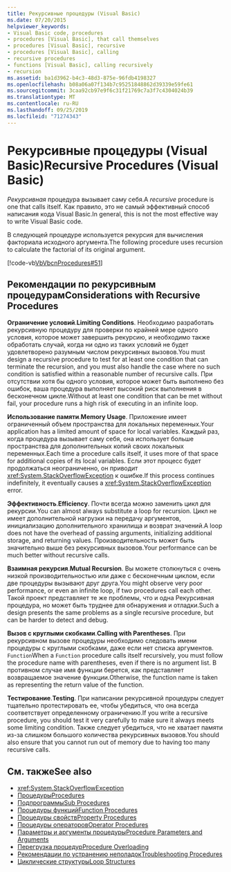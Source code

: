```yaml
---
title: Рекурсивные процедуры (Visual Basic)
ms.date: 07/20/2015
helpviewer_keywords:
- Visual Basic code, procedures
- procedures [Visual Basic], that call themselves
- procedures [Visual Basic], recursive
- procedures [Visual Basic], calling
- recursive procedures
- functions [Visual Basic], calling recursively
- recursion
ms.assetid: ba1d3962-b4c3-48d3-875e-96fdb4198327
ms.openlocfilehash: b08a06a07f134b7c95251848862d39339e59fe61
ms.sourcegitcommit: 3caa92cb97e9f6c31f21769c7a3f7c4304024b39
ms.translationtype: MT
ms.contentlocale: ru-RU
ms.lasthandoff: 09/25/2019
ms.locfileid: "71274343"
---
```

# <a name="recursive-procedures-visual-basic"></a><span data-ttu-id="d496c-102">Рекурсивные процедуры (Visual Basic)</span><span class="sxs-lookup"><span data-stu-id="d496c-102">Recursive Procedures (Visual Basic)</span></span>

<span data-ttu-id="d496c-103">*Рекурсивная* процедура вызывает саму себя.</span><span class="sxs-lookup"><span data-stu-id="d496c-103">A *recursive* procedure is one that calls itself.</span></span> <span data-ttu-id="d496c-104">Как правило, это не самый эффективный способ написания кода Visual Basic.</span><span class="sxs-lookup"><span data-stu-id="d496c-104">In general, this is not the most effective way to write Visual Basic code.</span></span>  
  
 <span data-ttu-id="d496c-105">В следующей процедуре используется рекурсия для вычисления факториала исходного аргумента.</span><span class="sxs-lookup"><span data-stu-id="d496c-105">The following procedure uses recursion to calculate the factorial of its original argument.</span></span>  
  
 [!code-vb[VbVbcnProcedures#51](~/samples/snippets/visualbasic/VS_Snippets_VBCSharp/VbVbcnProcedures/VB/Class1.vb#51)]  
  
## <a name="considerations-with-recursive-procedures"></a><span data-ttu-id="d496c-106">Рекомендации по рекурсивным процедурам</span><span class="sxs-lookup"><span data-stu-id="d496c-106">Considerations with Recursive Procedures</span></span>

 <span data-ttu-id="d496c-107">**Ограничение условий**.</span><span class="sxs-lookup"><span data-stu-id="d496c-107">**Limiting Conditions**.</span></span> <span data-ttu-id="d496c-108">Необходимо разработать рекурсивную процедуру для проверки по крайней мере одного условия, которое может завершить рекурсию, и необходимо также обработать случай, когда ни одно из таких условий не будет удовлетворено разумным числом рекурсивных вызовов.</span><span class="sxs-lookup"><span data-stu-id="d496c-108">You must design a recursive procedure to test for at least one condition that can terminate the recursion, and you must also handle the case where no such condition is satisfied within a reasonable number of recursive calls.</span></span> <span data-ttu-id="d496c-109">При отсутствии хотя бы одного условия, которое может быть выполнено без ошибок, ваша процедура выполняет высокий риск выполнения в бесконечном цикле.</span><span class="sxs-lookup"><span data-stu-id="d496c-109">Without at least one condition that can be met without fail, your procedure runs a high risk of executing in an infinite loop.</span></span>

 <span data-ttu-id="d496c-110">**Использование памяти**.</span><span class="sxs-lookup"><span data-stu-id="d496c-110">**Memory Usage**.</span></span> <span data-ttu-id="d496c-111">Приложение имеет ограниченный объем пространства для локальных переменных.</span><span class="sxs-lookup"><span data-stu-id="d496c-111">Your application has a limited amount of space for local variables.</span></span> <span data-ttu-id="d496c-112">Каждый раз, когда процедура вызывает саму себя, она использует больше пространства для дополнительных копий своих локальных переменных.</span><span class="sxs-lookup"><span data-stu-id="d496c-112">Each time a procedure calls itself, it uses more of that space for additional copies of its local variables.</span></span> <span data-ttu-id="d496c-113">Если этот процесс будет продолжаться неограниченно, он приводит <xref:System.StackOverflowException> к ошибке.</span><span class="sxs-lookup"><span data-stu-id="d496c-113">If this process continues indefinitely, it eventually causes a <xref:System.StackOverflowException> error.</span></span>

 <span data-ttu-id="d496c-114">**Эффективность**.</span><span class="sxs-lookup"><span data-stu-id="d496c-114">**Efficiency**.</span></span> <span data-ttu-id="d496c-115">Почти всегда можно заменить цикл для рекурсии.</span><span class="sxs-lookup"><span data-stu-id="d496c-115">You can almost always substitute a loop for recursion.</span></span> <span data-ttu-id="d496c-116">Цикл не имеет дополнительной нагрузки на передачу аргументов, инициализацию дополнительного хранилища и возврат значений.</span><span class="sxs-lookup"><span data-stu-id="d496c-116">A loop does not have the overhead of passing arguments, initializing additional storage, and returning values.</span></span> <span data-ttu-id="d496c-117">Производительность может быть значительно выше без рекурсивных вызовов.</span><span class="sxs-lookup"><span data-stu-id="d496c-117">Your performance can be much better without recursive calls.</span></span>

 <span data-ttu-id="d496c-118">**Взаимная рекурсия**.</span><span class="sxs-lookup"><span data-stu-id="d496c-118">**Mutual Recursion**.</span></span> <span data-ttu-id="d496c-119">Вы можете столкнуться с очень низкой производительностью или даже с бесконечным циклом, если две процедуры вызывают друг друга.</span><span class="sxs-lookup"><span data-stu-id="d496c-119">You might observe very poor performance, or even an infinite loop, if two procedures call each other.</span></span> <span data-ttu-id="d496c-120">Такой проект представляет те же проблемы, что и одна Рекурсивная процедура, но может быть труднее для обнаружения и отладки.</span><span class="sxs-lookup"><span data-stu-id="d496c-120">Such a design presents the same problems as a single recursive procedure, but can be harder to detect and debug.</span></span>

 <span data-ttu-id="d496c-121">**Вызов с круглыми скобками**.</span><span class="sxs-lookup"><span data-stu-id="d496c-121">**Calling with Parentheses**.</span></span> <span data-ttu-id="d496c-122">При рекурсивном вызове процедуры необходимо следовать имени процедуры с круглыми скобками, даже если нет списка аргументов. `Function`</span><span class="sxs-lookup"><span data-stu-id="d496c-122">When a `Function` procedure calls itself recursively, you must follow the procedure name with parentheses, even if there is no argument list.</span></span> <span data-ttu-id="d496c-123">В противном случае имя функции берется, как представляет возвращаемое значение функции.</span><span class="sxs-lookup"><span data-stu-id="d496c-123">Otherwise, the function name is taken as representing the return value of the function.</span></span>

 <span data-ttu-id="d496c-124">**Тестирование**.</span><span class="sxs-lookup"><span data-stu-id="d496c-124">**Testing**.</span></span> <span data-ttu-id="d496c-125">При написании рекурсивной процедуры следует тщательно протестировать ее, чтобы убедиться, что она всегда соответствует определенному ограничению.</span><span class="sxs-lookup"><span data-stu-id="d496c-125">If you write a recursive procedure, you should test it very carefully to make sure it always meets some limiting condition.</span></span> <span data-ttu-id="d496c-126">Также следует убедиться, что не хватает памяти из-за слишком большого количества рекурсивных вызовов.</span><span class="sxs-lookup"><span data-stu-id="d496c-126">You should also ensure that you cannot run out of memory due to having too many recursive calls.</span></span>

## <a name="see-also"></a><span data-ttu-id="d496c-127">См. также</span><span class="sxs-lookup"><span data-stu-id="d496c-127">See also</span></span>

- <xref:System.StackOverflowException>
- [<span data-ttu-id="d496c-128">Процедуры</span><span class="sxs-lookup"><span data-stu-id="d496c-128">Procedures</span></span>](index.md)
- [<span data-ttu-id="d496c-129">Подпрограммы</span><span class="sxs-lookup"><span data-stu-id="d496c-129">Sub Procedures</span></span>](sub-procedures.md)
- [<span data-ttu-id="d496c-130">Процедуры функций</span><span class="sxs-lookup"><span data-stu-id="d496c-130">Function Procedures</span></span>](function-procedures.md)
- [<span data-ttu-id="d496c-131">Процедуры свойств</span><span class="sxs-lookup"><span data-stu-id="d496c-131">Property Procedures</span></span>](property-procedures.md)
- [<span data-ttu-id="d496c-132">Процедуры операторов</span><span class="sxs-lookup"><span data-stu-id="d496c-132">Operator Procedures</span></span>](operator-procedures.md)
- [<span data-ttu-id="d496c-133">Параметры и аргументы процедуры</span><span class="sxs-lookup"><span data-stu-id="d496c-133">Procedure Parameters and Arguments</span></span>](procedure-parameters-and-arguments.md)
- [<span data-ttu-id="d496c-134">Перегрузка процедур</span><span class="sxs-lookup"><span data-stu-id="d496c-134">Procedure Overloading</span></span>](procedure-overloading.md)
- [<span data-ttu-id="d496c-135">Рекомендации по устранению неполадок</span><span class="sxs-lookup"><span data-stu-id="d496c-135">Troubleshooting Procedures</span></span>](troubleshooting-procedures.md)
- [<span data-ttu-id="d496c-136">Циклические структуры</span><span class="sxs-lookup"><span data-stu-id="d496c-136">Loop Structures</span></span>](../control-flow/loop-structures.md)
